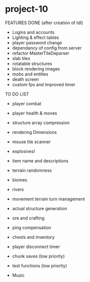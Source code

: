 # project-10

FEATURES DONE (after creation of tdl)
- Logins and accounts
- Lighting & effect tables
- player password change
- dependancy of config from server
- refactor MasterTileDeparser
- slab tiles
- rotatable structures
- block rendering images
- mobs and entities
- death screen
- custom fps and improved timer


TO DO LIST


- player combat

- player health & moves

- structure array compression

- rendering Dimensions

- mouse tile scanner

- explosives!

- item name and descriptions

- terrain randomness

- biomes

- rivers

- movement terrain turn management

- actual structure generation

- ore and crafting

- ping compensation

- chests and inventory

- player disconnect timer

- chunk saves (low priority)

- test functions (low priority)

 
- Music






